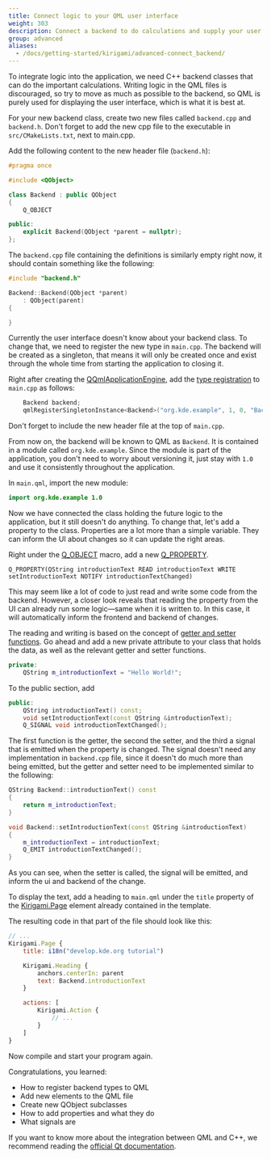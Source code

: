 ```yaml
---
title: Connect logic to your QML user interface
weight: 303
description: Connect a backend to do calculations and supply your user interface with data to display
group: advanced
aliases:
  - /docs/getting-started/kirigami/advanced-connect_backend/
---
```


To integrate logic into the application, we need C++ backend classes that can do the important calculations. Writing logic in the QML files is discouraged, so try to move as much as possible to the backend, so QML is purely used for displaying the user interface, which is what it is best at.

For your new backend class, create two new files called `backend.cpp` and `backend.h`. Don't forget to add the new cpp file to the executable in `src/CMakeLists.txt`, next to main.cpp.

Add the following content to the new header file (`backend.h`):
```C++
#pragma once

#include <QObject>

class Backend : public QObject
{
    Q_OBJECT

public:
    explicit Backend(QObject *parent = nullptr);
};
```

The `backend.cpp` file containing the definitions is similarly empty right now, it should contain something like the following:
```C++
#include "backend.h"

Backend::Backend(QObject *parent)
    : QObject(parent)
{

}
```

Currently the user interface doesn't know about your backend class. To change that, we need to register the new type in `main.cpp`. The backend will be created as a singleton, that means it will only be created once and exist through the whole time from starting the application to closing it.

Right after creating the [QQmlApplicationEngine](docs:qtqml;QQmlApplicationEngine), add the [type registration](https://doc.qt.io/qt-6/qtqml-cppintegration-definetypes.html) to `main.cpp` as follows:
```C++
    Backend backend;
    qmlRegisterSingletonInstance<Backend>("org.kde.example", 1, 0, "Backend", &backend);
```

Don't forget to include the new header file at the top of `main.cpp`.

From now on, the backend will be known to QML as `Backend`. It is contained in a module called `org.kde.example`. Since the module is part of the application, you don't need to worry about versioning it, just stay with `1.0` and use it consistently throughout the application.

In `main.qml`, import the new module:
```QML
import org.kde.example 1.0
```

Now we have connected the class holding the future logic to the application, but it still doesn't do anything. To change that, let's add a property to the class. Properties are a lot more than a simple variable. They can inform the UI about changes so it can update the right areas.

Right under the [Q_OBJECT](docs:qtcore;QObject::Q_OBJECT) macro, add a new [Q_PROPERTY](docs:qtcore;QObject::Q_PROPERTY).

```
Q_PROPERTY(QString introductionText READ introductionText WRITE setIntroductionText NOTIFY introductionTextChanged)
```

This may seem like a lot of code to just read and write some code from the backend. However, a closer look reveals that reading the property from the UI can already run some logic—same when it is written to. In this case, it will automatically inform the frontend and backend of changes.

The reading and writing is based on the concept of [getter and setter functions](https://www.w3schools.com/cpp/cpp_encapsulation.asp). Go ahead and add a new private attribute to your class that holds the data, as well as the relevant getter and setter functions.
```C++
private:
    QString m_introductionText = "Hello World!";
```

To the public section, add
```C++
public:
    QString introductionText() const;
    void setIntroductionText(const QString &introductionText);
    Q_SIGNAL void introductionTextChanged();
```
The first function is the getter, the second the setter, and the third a signal that is emitted when the property is changed. The signal doesn't need any implementation in `backend.cpp` file, since it doesn't do much more than being emitted, but the getter and setter need to be implemented similar to the following:
```C++
QString Backend::introductionText() const
{
    return m_introductionText;
}

void Backend::setIntroductionText(const QString &introductionText)
{
    m_introductionText = introductionText;
    Q_EMIT introductionTextChanged();
}
```

As you can see, when the setter is called, the signal will be emitted, and inform the ui and backend of the change.

To display the text, add a heading to `main.qml` under the `title` property of the [Kirigami.Page](docs:kirigami2;Page) element already contained in the template.

The resulting code in that part of the file should look like this:

```qml
// ...
Kirigami.Page {
    title: i18n("develop.kde.org tutorial")

    Kirigami.Heading {
        anchors.centerIn: parent
        text: Backend.introductionText
    }

    actions: [
        Kirigami.Action {
            // ...
        }
    ]
}
```

Now compile and start your program again.

Congratulations, you learned:
* How to register backend types to QML
* Add new elements to the QML file
* Create new QObject subclasses
* How to add properties and what they do
* What signals are

If you want to know more about the integration between QML and C++, we recommend reading the [official Qt documentation](https://doc.qt.io/qt-6/qtqml-cppintegration-definetypes.html).

